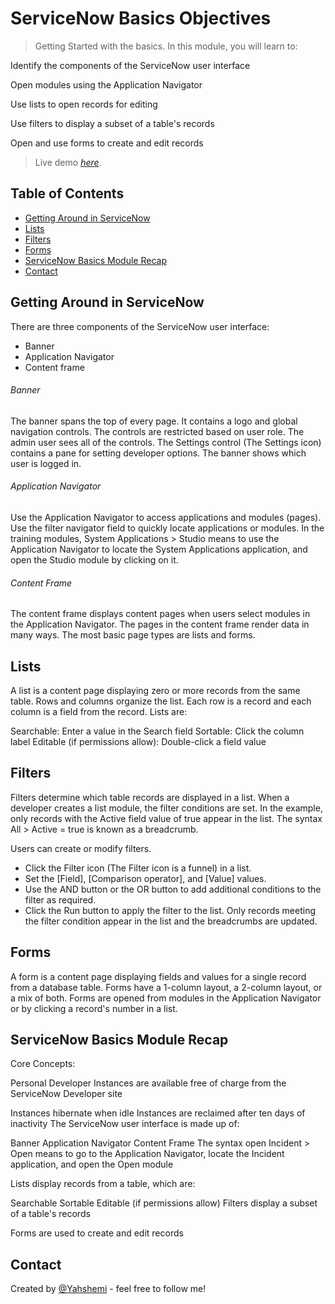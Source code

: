 # ServiceNow Basics Objectives
> Getting Started with the basics.
In this module, you will learn to:

Identify the components of the ServiceNow user interface

Open modules using the Application Navigator

Use lists to open records for editing

Use filters to display a subset of a table's records

Open and use forms to create and edit records

> Live demo [_here_](https://developer.servicenow.com/dev.do#!/learn/learning-plans/rome/new_to_servicenow/app_store_learnv2_buildmyfirstapp_rome_personal_developer_instances).

## Table of Contents
* [Getting Around in ServiceNow](#getting-around-in-service-now)
* [Lists](#lists)
* [Filters](#filters)
* [Forms](#forms)
* [ServiceNow Basics Module Recap](#service-now-basics-module-recap)
* [Contact](#contact)


## Getting Around in ServiceNow

There are three components of the ServiceNow user interface:

- Banner
- Application Navigator
- Content frame
###### Banner
The banner spans the top of every page. It contains a logo and global navigation controls. 
The controls are restricted based on user role. The admin user sees all of the controls. 
The Settings control (The Settings icon) contains a pane for setting developer options. 
The banner shows which user is logged in.

###### Application Navigator
Use the Application Navigator to access applications and modules (pages). 
Use the filter navigator field to quickly locate applications or modules. In the training modules, 
System Applications > Studio means to use the Application Navigator to locate the System Applications application, 
and open the Studio module by clicking on it.

###### Content Frame
The content frame displays content pages when users select modules in the Application Navigator. The pages in the content frame render data in many ways. The most basic page types are lists and forms.


## Lists
A list is a content page displaying zero or more records from the same table. Rows and columns organize the list. Each row is a record and each column is a field from the record. Lists are:

Searchable: Enter a value in the Search field
Sortable: Click the column label
Editable (if permissions allow): Double-click a field value


## Filters

Filters determine which table records are displayed in a list. When a developer creates a list module,
the filter conditions are set. In the example, only records with the Active field value of true appear in the list.
The syntax All > Active = true is known as a breadcrumb.

Users can create or modify filters. 

- Click the Filter icon (The Filter icon is a funnel) in a list.
- Set the [Field], [Comparison operator], and [Value] values.
- Use the AND button or the OR button to add additional conditions to the filter as required.
- Click the Run button to apply the filter to the list. 
Only records meeting the filter condition appear in the list and the breadcrumbs are updated.


## Forms

A form is a content page displaying fields and values for a single record from a database table. Forms have a 1-column layout, a 2-column layout, or a mix of both. Forms are opened from modules in the Application Navigator or by clicking a record's number in a list.
<!-- ![Example screenshot](./img/screenshot.png) -->
<!-- If you have screenshots you'd like to share, include them here. -->


## ServiceNow Basics Module Recap

Core Concepts:

Personal Developer Instances are available free of charge from the ServiceNow Developer site

Instances hibernate when idle
Instances are reclaimed after ten days of inactivity
The ServiceNow user interface is made up of:

Banner
Application Navigator
Content Frame
The syntax open Incident > Open means to go to the Application Navigator, locate the Incident application, and open the Open module

Lists display records from a table, which are:

Searchable
Sortable
Editable (if permissions allow)
Filters display a subset of a table's records

Forms are used to create and edit records




## Contact
Created by [@Yahshemi](https://github.com/Yahshemi) - feel free to follow me!
